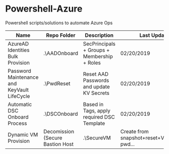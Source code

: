 # Powershell-Azure
Powershell scripts/solutions to automate Azure Ops

| Name											   		 	 										| Repo Folder  			| Description                                  | Last Update |
| -----------------------------------------------------	| -----------------	| -------------------------------------------- | ----------- |
| AzureAD Identities Bulk Provision                 		| .\AADOnboard   		| SecPrincipals + Groups + Membership + Roles  | 02/20/2019  |
| Password Maintenance and KeyVault LifeCycle						| .\PwdReset     		| Reset AAD Passwords and update KV Secrets    | 02/20/2019  |
| Automatic DSC Onboard Process 												| .\DSCOnboard			| Based in Tags, apply required DSC Template   | 02/20/2019  |
| Dynamic VM Provision|Decomission (Secure Bastion Host	| .\SecureVM  			| Create from snapshot+reset+VHD+Reset pwd...  | 02/20/2019  |
